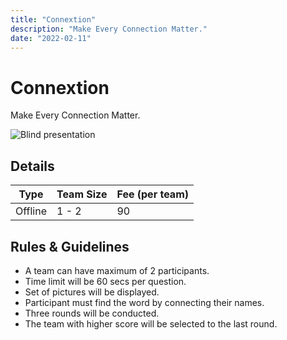 ```yaml
---
title: "Connextion"
description: "Make Every Connection Matter."
date: "2022-02-11"
---
```


# Connextion

Make Every Connection Matter.

<img src="/posters/5.png" alt="Blind presentation" class="w-full lg:w-96 mx-auto object-cover" />

## Details

| Type    | Team Size | Fee (per team) |
| ------- | --------- | -------------- |
| Offline | 1 - 2     | 90             |

## Rules & Guidelines

-   A team can have maximum of 2 participants. 
-   Time limit will be 60 secs per question.
-   Set of pictures will be displayed.
-   Participant must find the word by connecting their names.
-   Three rounds will be conducted.
-   The team with higher score will be selected to the last round.   
